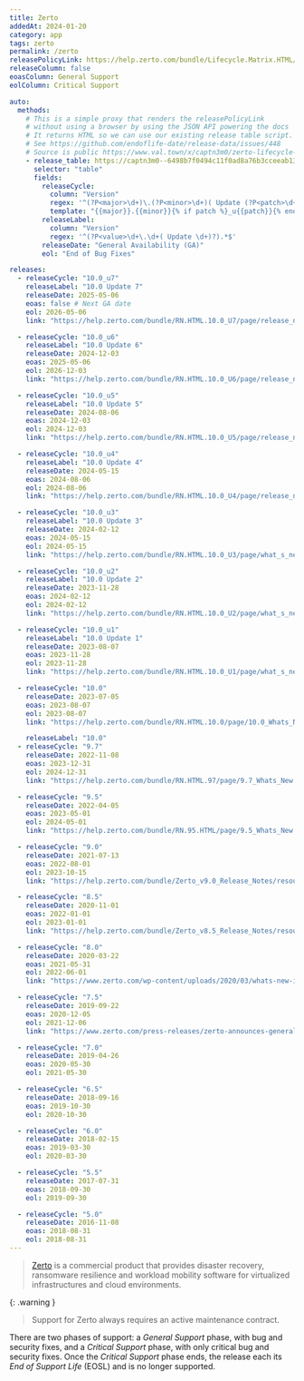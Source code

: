 ```yaml
---
title: Zerto
addedAt: 2024-01-20
category: app
tags: zerto
permalink: /zerto
releasePolicyLink: https://help.zerto.com/bundle/Lifecycle.Matrix.HTML/page/product_version_lifecycle_matrix_for_zerto.html
releaseColumn: false
eoasColumn: General Support
eolColumn: Critical Support

auto:
  methods:
    # This is a simple proxy that renders the releasePolicyLink
    # without using a browser by using the JSON API powering the docs
    # It returns HTML so we can use our existing release table script.
    # See https://github.com/endoflife-date/release-data/issues/448
    # Source is public https://www.val.town/x/captn3m0/zerto-lifecycle-matrix
    - release_table: https://captn3m0--6498b7f0494c11f0ad8a76b3cceeab13.web.val.run
      selector: "table"
      fields:
        releaseCycle:
          column: "Version"
          regex: '^(?P<major>\d+)\.(?P<minor>\d+)( Update (?P<patch>\d+).*)?$'
          template: "{{major}}.{{minor}}{% if patch %}_u{{patch}}{% endif %}"
        releaseLabel:
          column: "Version"
          regex: '^(?P<value>\d+\.\d+( Update \d+)?).*$'
        releaseDate: "General Availability (GA)"
        eol: "End of Bug Fixes"

releases:
  - releaseCycle: "10.0_u7"
    releaseLabel: "10.0 Update 7"
    releaseDate: 2025-05-06
    eoas: false # Next GA date
    eol: 2026-05-06
    link: "https://help.zerto.com/bundle/RN.HTML.10.0_U7/page/release_notes_for_zerto_10_0_update_7.html"

  - releaseCycle: "10.0_u6"
    releaseLabel: "10.0 Update 6"
    releaseDate: 2024-12-03
    eoas: 2025-05-06
    eol: 2026-12-03
    link: "https://help.zerto.com/bundle/RN.HTML.10.0_U6/page/release_notes_for_zerto_10_0_update_6.html"

  - releaseCycle: "10.0_u5"
    releaseLabel: "10.0 Update 5"
    releaseDate: 2024-08-06
    eoas: 2024-12-03
    eol: 2024-12-03
    link: "https://help.zerto.com/bundle/RN.HTML.10.0_U5/page/release_notes_for_zerto_10_0_update_5.html"

  - releaseCycle: "10.0_u4"
    releaseLabel: "10.0 Update 4"
    releaseDate: 2024-05-15
    eoas: 2024-08-06
    eol: 2024-08-06
    link: "https://help.zerto.com/bundle/RN.HTML.10.0_U4/page/release_notes_for_zerto_10_0_update_4.html"

  - releaseCycle: "10.0_u3"
    releaseLabel: "10.0 Update 3"
    releaseDate: 2024-02-12
    eoas: 2024-05-15
    eol: 2024-05-15
    link: "https://help.zerto.com/bundle/RN.HTML.10.0_U3/page/what_s_new_in_zerto_10_0_update_3.html"

  - releaseCycle: "10.0_u2"
    releaseLabel: "10.0 Update 2"
    releaseDate: 2023-11-28
    eoas: 2024-02-12
    eol: 2024-02-12
    link: "https://help.zerto.com/bundle/RN.HTML.10.0_U2/page/what_s_new_in_zerto_10_0_update_2.html"

  - releaseCycle: "10.0_u1"
    releaseLabel: "10.0 Update 1"
    releaseDate: 2023-08-07
    eoas: 2023-11-28
    eol: 2023-11-28
    link: "https://help.zerto.com/bundle/RN.HTML.10.0_U1/page/what_s_new_in_zerto_10_0_update_1.html"

  - releaseCycle: "10.0"
    releaseDate: 2023-07-05
    eoas: 2023-08-07
    eol: 2023-08-07
    link: "https://help.zerto.com/bundle/RN.HTML.10.0/page/10.0_Whats_New.htm"

    releaseLabel: "10.0"
  - releaseCycle: "9.7"
    releaseDate: 2022-11-08
    eoas: 2023-12-31
    eol: 2024-12-31
    link: "https://help.zerto.com/bundle/RN.HTML.97/page/9.7_Whats_New.htm"

  - releaseCycle: "9.5"
    releaseDate: 2022-04-05
    eoas: 2023-05-01
    eol: 2024-05-01
    link: "https://help.zerto.com/bundle/RN.95.HTML/page/9.5_Whats_New.htm"

  - releaseCycle: "9.0"
    releaseDate: 2021-07-13
    eoas: 2022-08-01
    eol: 2023-10-15
    link: "https://help.zerto.com/bundle/Zerto_v9.0_Release_Notes/resource/Zerto_v9.0_Release_Notes.pdf"

  - releaseCycle: "8.5"
    releaseDate: 2020-11-01
    eoas: 2022-01-01
    eol: 2023-01-01
    link: "https://help.zerto.com/bundle/Zerto_v8.5_Release_Notes/resource/Zerto_v8.5_Release_Notes.pdf"

  - releaseCycle: "8.0"
    releaseDate: 2020-03-22
    eoas: 2021-05-31
    eol: 2022-06-01
    link: "https://www.zerto.com/wp-content/uploads/2020/03/whats-new-in-zerto-8-0_DS.pdf"

  - releaseCycle: "7.5"
    releaseDate: 2019-09-22
    eoas: 2020-12-05
    eol: 2021-12-06
    link: "https://www.zerto.com/press-releases/zerto-announces-general-availability-of-zerto-7-5-raising-the-bar-for-continuous-data-protection/"

  - releaseCycle: "7.0"
    releaseDate: 2019-04-26
    eoas: 2020-05-30
    eol: 2021-05-30

  - releaseCycle: "6.5"
    releaseDate: 2018-09-16
    eoas: 2019-10-30
    eol: 2020-10-30

  - releaseCycle: "6.0"
    releaseDate: 2018-02-15
    eoas: 2019-03-30
    eol: 2020-03-30

  - releaseCycle: "5.5"
    releaseDate: 2017-07-31
    eoas: 2018-09-30
    eol: 2019-09-30

  - releaseCycle: "5.0"
    releaseDate: 2016-11-08
    eoas: 2018-08-31
    eol: 2018-08-31
---
```


> [Zerto](https://www.zerto.com/zerto-platform/overview/) is a commercial product that provides
> disaster recovery, ransomware resilience and workload mobility software for virtualized
> infrastructures and cloud environments.

{: .warning }

> Support for Zerto always requires an active maintenance contract.

There are two phases of support: a _General Support_ phase, with bug and security fixes, and a
_Critical Support_ phase, with only critical bug and security fixes. Once the _Critical Support_
phase ends, the release each its _End of Support Life_ (EOSL) and is no longer supported.
